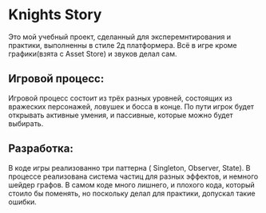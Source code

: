 # Knights Story
Это мой учебный проект, сделанный для эксперемнтирования и практики, выполненны в стиле 2д платформера. Всё в игре кроме графики(взята с Asset Store) и звуков делал сам. 
## Игровой процесс:
Игровой процесс состоит из трёх разных уровней, состоящих из вражеских персонажей, ловушек и босса в конце. По пути игрок будет открывать активные умения, и пассивные, которые можно будет выбирать. 
## Разработка: 
В коде игры реализованно три паттерна ( Singleton, Observer, State). В процессе реализована система частиц для разных эффектов, и немного шейдер графов. В самом коде много лишнего, и плохого кода, который стоило бы поменять, но поскольку делал для практики, допускал такие ошибки.
